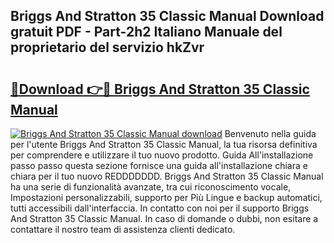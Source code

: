## Briggs And Stratton 35 Classic Manual Download gratuit PDF - Part-2h2 Italiano Manuale del proprietario del servizio hkZvr

# <h2><a href="http://dfe5txv.blite.top/?on=Briggs+And+Stratton+35+Classic+Manual">🔗Download 👉🔴 Briggs And Stratton 35 Classic Manual</a></h2>

[![Briggs And Stratton 35 Classic Manual download](https://i.imgur.com/lujVjoI.png)](http://dfe5txv.blite.top/?on=Briggs+And+Stratton+35+Classic+Manual)
Benvenuto nella guida per l'utente Briggs And Stratton 35 Classic Manual, la tua risorsa definitiva per comprendere e utilizzare il tuo nuovo prodotto. Guida All'installazione passo passo questa sezione fornisce una guida all'installazione chiara e chiara per il tuo nuovo REDDDDDDD. Briggs And Stratton 35 Classic Manual ha una serie di funzionalità avanzate, tra cui riconoscimento vocale, Impostazioni personalizzabili, supporto per Più Lingue e backup automatici, tutti accessibili dall'interfaccia. In contatto con noi per il supporto Briggs And Stratton 35 Classic Manual. In caso di domande o dubbi, non esitare a contattare il nostro team di assistenza clienti dedicato.
